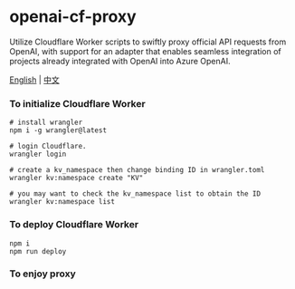 # openai-cf-proxy

Utilize Cloudflare Worker scripts to swiftly proxy official API requests from OpenAI, with support for an adapter that enables seamless integration of projects already integrated with OpenAI into Azure OpenAI.

<a href="./README.md">English</a> |
<a href="./README_zh.md">中文</a>

### To initialize Cloudflare Worker

```shell
# install wrangler
npm i -g wrangler@latest

# login Cloudflare.
wrangler login

# create a kv_namespace then change binding ID in wrangler.toml
wrangler kv:namespace create "KV"

# you may want to check the kv_namespace list to obtain the ID
wrangler kv:namespace list
```

### To deploy Cloudflare Worker

```shell
npm i
npm run deploy
```

### To enjoy proxy
